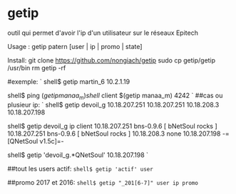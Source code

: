 getip
=====

outil qui permet d'avoir l'ip d'un utilisateur sur le réseaux Epitech

Usage : getip patern [user | ip | promo | state]

Install:
git clone https://github.com/nongiach/getip
sudo cp getip/getip /usr/bin
rm getip -rf

#exemple:
`
shell$ getip martin_6
10.2.1.19

shell$ ping $(getip manaa_m)
shell$ client $(getip manaa_m) 4242
`
##cas ou plusieur ip:
`
shell$ getip devoil_g
10.18.207.251 
10.18.207.251 
10.18.208.3 
10.18.207.198

shell$ getip devoil_g ip client
10.18.207.251 bns-0.9.6 [ bNetSoul rocks ] 
10.18.207.251 bns-0.9.6 [ bNetSoul rocks ] 
10.18.208.3 none 
10.18.207.198 -=[QNetSoul v1.5c]=- 

shell$ getip 'devoil_g.*QNetSoul'
10.18.207.198
`

##tout les users actif:
`
shell$ getip 'actif' user
`

##promo 2017 et 2016:
`
shell$ getip "_201[6-7]" user ip promo
`




